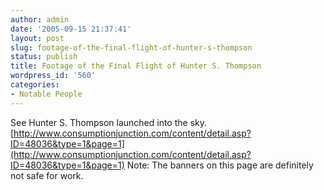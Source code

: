 ```yaml
---
author: admin
date: '2005-09-15 21:37:41'
layout: post
slug: footage-of-the-final-flight-of-hunter-s-thompson
status: publish
title: Footage of the Final Flight of Hunter S. Thompson
wordpress_id: '560'
categories:
- Notable People
---
```


See Hunter S. Thompson launched into the sky.
[http://www.consumptionjunction.com/content/detail.asp?ID=48036&type=1&page=1](http://www.consumptionjunction.com/content/detail.asp?ID=48036&type=1&page=1)
[](http://www.consumptionjunction.com/content/detail.asp?ID=48036&type=1&page=1)Note:
The banners on this page are definitely not safe for work.
